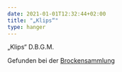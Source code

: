 ```yaml
---
date: 2021-01-01T12:32:44+02:00
title: "„Klips“"
type: hanger
---
```

„Klips“
D.B.G.M.

<div class="source">Gefunden bei der <a href="https://www.neue-arbeit-brockensammlung.de/geschaefte/gebrauchtmoebelkaufhaus/">Brockensammlung</a></div>
